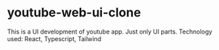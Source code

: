 # youtube-web-ui-clone
This is a UI development of youtube app. Just only UI parts. Technology used: React, Typescript, Tailwind
